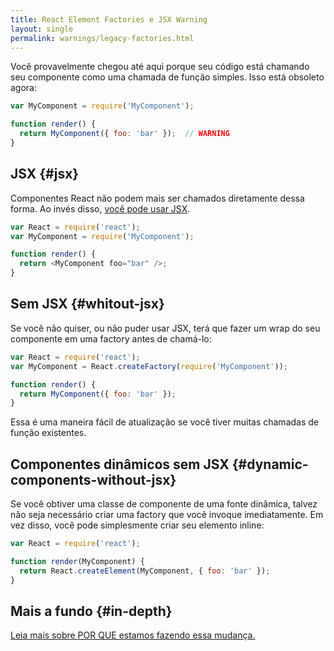 ```yaml
---
title: React Element Factories e JSX Warning
layout: single
permalink: warnings/legacy-factories.html
---
```


Você provavelmente chegou até aqui porque seu código está chamando seu componente como uma chamada de função simples. Isso está obsoleto agora:

```javascript
var MyComponent = require('MyComponent');

function render() {
  return MyComponent({ foo: 'bar' });  // WARNING
}
```

## JSX {#jsx}

Componentes React não podem mais ser chamados diretamente dessa forma. Ao invés disso, [você pode usar JSX](/docs/jsx-in-depth.html).

```javascript
var React = require('react');
var MyComponent = require('MyComponent');

function render() {
  return <MyComponent foo="bar" />;
}
```

## Sem JSX {#whitout-jsx}

Se você não quiser, ou não puder usar JSX, terá que fazer um wrap do seu componente em uma factory antes de chamá-lo:

```javascript
var React = require('react');
var MyComponent = React.createFactory(require('MyComponent'));

function render() {
  return MyComponent({ foo: 'bar' });
}
```

Essa é uma maneira fácil de atualização se você tiver muitas chamadas de função existentes.

## Componentes dinâmicos sem JSX {#dynamic-components-without-jsx}

Se você obtiver uma classe de componente de uma fonte dinâmica, talvez não seja necessário criar uma factory que você invoque imediatamente. Em vez disso, você pode simplesmente criar seu elemento inline:

```javascript
var React = require('react');

function render(MyComponent) {
  return React.createElement(MyComponent, { foo: 'bar' });
}
```

## Mais a fundo {#in-depth}

[Leia mais sobre POR QUE estamos fazendo essa mudança.](https://gist.github.com/sebmarkbage/d7bce729f38730399d28)
